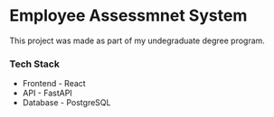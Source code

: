 # Employee Assessmnet System
This project was made as part of my undegraduate degree program. 

### Tech Stack
- Frontend - React
- API - FastAPI
- Database - PostgreSQL
